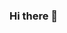 ### Hi there 👋

<!--
**vosw1/vosw1** is a ✨ _special_ ✨ repository because its `README.md` (this file) appears on your GitHub profile.

![vosw1's GitHub stats](https://github-readme-stats.vercel.app/api?username=anuraghazra&show_icons=true&hide=contribs,prs&cache_seconds=86400&theme=flag-india)
